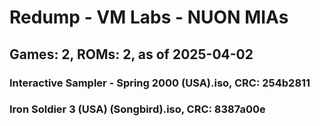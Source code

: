 # Redump - VM Labs - NUON MIAs
## Games: 2, ROMs: 2, as of 2025-04-02

### Interactive Sampler - Spring 2000 (USA).iso, CRC: 254b2811
### Iron Soldier 3 (USA) (Songbird).iso, CRC: 8387a00e
